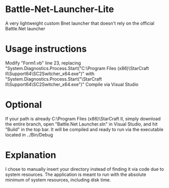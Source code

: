 # Battle-Net-Launcher-Lite
A very lightweight custom Bnet launcher that doesn't rely on the official Battle.Net launcher

# Usage instructions
Modify "Form1.vb" line 23, replacing "System.Diagnostics.Process.Start("C:\Program Files (x86)\StarCraft II\Support64\SC2Switcher_x64.exe")" with "System.Diagnostics.Process.Start("<Your Starcraft Directory>\StarCraft II\Support64\SC2Switcher_x64.exe")"
Compile via Visual Studio

# Optional
If your path is already C:\Program Files (x86)\StarCraft II, simply download the entire branch, open "Battle.Net Launcher.sln" in Visual Studio, and hit "Build" in the top bar. It will be compiled and ready to run via the executable located in ../Bin/Debug

# Explanation 
I chose to manually insert your directory instead of finding it via code due to system resources. The application is meant to run with the absolute minimum of system resources, including disk time. 
